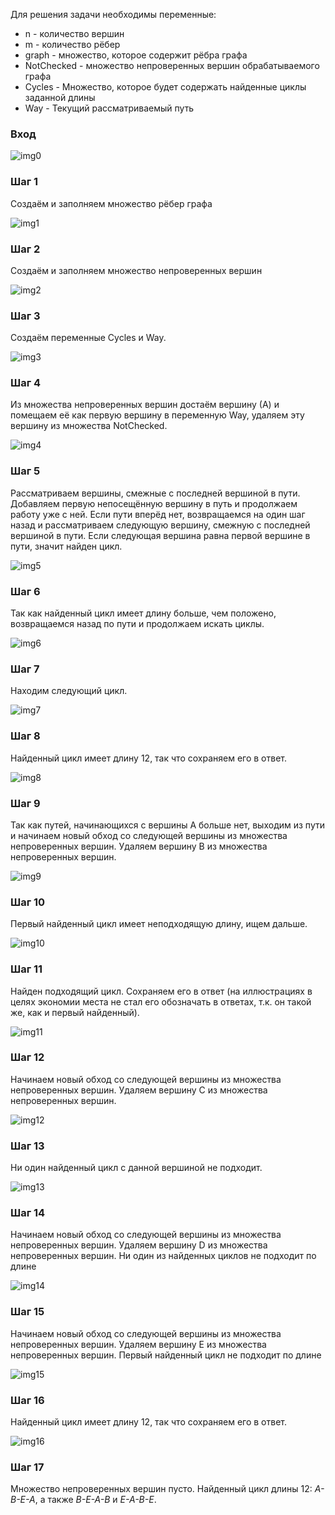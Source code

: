 Для решения задачи необходимы переменные:

* n - количество вершин
* m - количество рёбер
* graph - множество, которое содержит рёбра графа
* NotChecked - множество непроверенных вершин обрабатываемого графа
* Cycles - Множество, которое будет содержать найденные циклы заданной длины
* Way - Текущий рассматриваемый путь

### Вход

![img0](https://github.com/bsuir-labs/stas-stas/raw/master/Lab1/algo/img/0.png)

### Шаг 1

Создаём и заполняем множество рёбер графа

![img1](https://github.com/bsuir-labs/stas-stas/raw/master/Lab1/algo/img/1.png)

### Шаг 2

Создаём и заполняем множество непроверенных вершин

![img2](https://github.com/bsuir-labs/stas-stas/raw/master/Lab1/algo/img/2.png)

### Шаг 3

Создаём переменные Cycles и Way.

![img3](https://github.com/bsuir-labs/stas-stas/raw/master/Lab1/algo/img/3.png)

### Шаг 4

Из множества непроверенных вершин достаём вершину (А) и помещаем её как первую вершину в переменную Way, удаляем эту вершину из множества NotChecked.

![img4](https://github.com/bsuir-labs/stas-stas/raw/master/Lab1/algo/img/4.png)

### Шаг 5

Рассматриваем вершины, смежные с последней вершиной в пути. Добавляем первую непосещённую вершину в путь и продолжаем работу уже с ней. Если пути вперёд нет, возвращаемся на один шаг назад и рассматриваем следующую вершину, смежную с последней вершиной в пути. Если следующая вершина равна первой вершине в пути, значит найден цикл.

![img5](https://github.com/bsuir-labs/stas-stas/raw/master/Lab1/algo/img/5.png)

### Шаг 6

Так как найденный цикл имеет длину больше, чем положено, возвращаемся назад по пути и продолжаем искать циклы.

![img6](https://github.com/bsuir-labs/stas-stas/raw/master/Lab1/algo/img/6.png)

### Шаг 7

Находим следующий цикл.

![img7](https://github.com/bsuir-labs/stas-stas/raw/master/Lab1/algo/img/7.png)

### Шаг 8

Найденный цикл имеет длину 12, так что сохраняем его в ответ.

![img8](https://github.com/bsuir-labs/stas-stas/raw/master/Lab1/algo/img/8.png)

### Шаг 9

Так как путей, начинающихся с вершины А больше нет, выходим из пути и начинаем новый обход со следующей вершины из множества непроверенных вершин. Удаляем вершину В из множества непроверенных вершин.

![img9](https://github.com/bsuir-labs/stas-stas/raw/master/Lab1/algo/img/9.png)

### Шаг 10

Первый найденный цикл имеет неподходящую длину, ищем дальше.

![img10](https://github.com/bsuir-labs/stas-stas/raw/master/Lab1/algo/img/10.png)

### Шаг 11

Найден подходящий цикл. Сохраняем его в ответ (на иллюстрациях в целях экономии места не стал его обозначать в ответах, т.к. он такой же, как и первый найденный).

![img11](https://github.com/bsuir-labs/stas-stas/raw/master/Lab1/algo/img/11.png)

### Шаг 12

Hачинаем новый обход со следующей вершины из множества непроверенных вершин. Удаляем вершину C из множества непроверенных вершин.

![img12](https://github.com/bsuir-labs/stas-stas/raw/master/Lab1/algo/img/12.png)

### Шаг 13

Ни один найденный цикл с данной вершиной не подходит.

![img13](https://github.com/bsuir-labs/stas-stas/raw/master/Lab1/algo/img/13.png)

### Шаг 14

Hачинаем новый обход со следующей вершины из множества непроверенных вершин. Удаляем вершину D из множества непроверенных вершин. Ни один из найденных циклов не подходит по длине

![img14](https://github.com/bsuir-labs/stas-stas/raw/master/Lab1/algo/img/14.png)

### Шаг 15

Hачинаем новый обход со следующей вершины из множества непроверенных вершин. Удаляем вершину Е из множества непроверенных вершин. Первый найденный цикл не подходит по длине

![img15](https://github.com/bsuir-labs/stas-stas/raw/master/Lab1/algo/img/15.png)

### Шаг 16

Найденный цикл имеет длину 12, так что сохраняем его в ответ.

![img16](https://github.com/bsuir-labs/stas-stas/raw/master/Lab1/algo/img/16.png)

### Шаг 17

Множество непроверенных вершин пусто. Найденный цикл длины 12: *A-B-E-A*, а также *B-E-A-B* и *E-A-B-E*.